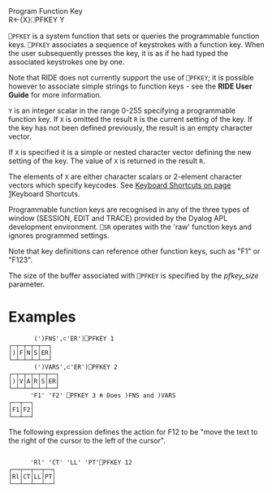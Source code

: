 <div class="heading">
  <div class="name">Program Function Key</div>
  <div class="command">R←{X}⎕PFKEY Y</div>
</div>

`⎕PFKEY` is a system function that sets or queries the programmable function keys.  `⎕PFKEY` associates a sequence of keystrokes with a function key.  When the user subsequently presses the key, it is as if he had typed the associated keystrokes one by one.

Note that RIDE does not currently support the use of `⎕PFKEY`; it is possible however to associate simple strings to function keys - see the **RIDE User Guide** for more information.

`Y` is an integer scalar in the range 0-255 specifying a programmable function key.  If `X` is omitted the result `R` is the current setting of the key.  If the key has not been defined previously, the result is an empty character vector.

If `X` is specified it is a simple or nested character vector defining the new setting of the key.  The value of `X` is returned in the result `R`.

The elements of `X` are either character scalars or 2-element character vectors which specify keycodes. See [Keyboard Shortcuts on page 1](//userguide/the-apl-environment/keyboard-shortcuts.md#Keyboard_Shortcuts)Keyboard Shortcuts.

Programmable function keys are recognised in any of the three types of window (SESSION, EDIT and TRACE) provided by the Dyalog APL development environment. `⎕SR` operates with the 'raw' function keys and ignores programmed settings.

Note that key definitions can reference other function keys, such as "F1" or "F123".

The size of the buffer associated with `⎕PFKEY` is specified by the *pfkey_size* parameter.

# Examples
```apl
       (')FNS',⊂'ER')⎕PFKEY 1
┌─┬─┬─┬─┬──┐
│)│F│N│S│ER│
└─┴─┴─┴─┴──┘
       (')VARS',⊂'ER')⎕PFKEY 2
┌─┬─┬─┬─┬─┬──┐
│)│V│A│R│S│ER│
└─┴─┴─┴─┴─┴──┘
      'F1' 'F2' ⎕PFKEY 3 ⍝ Does )FNS and )VARS
┌──┬──┐
│F1│F2│
└──┴──┘

```

The following expression defines the action for F12 to be "move the text to the right of the cursor to the left of the cursor".
```apl
   
      'Rl' 'CT' 'LL' 'PT'⎕PFKEY 12
┌──┬──┬──┬──┐
│Rl│CT│LL│PT│
└──┴──┴──┴──┘

```
